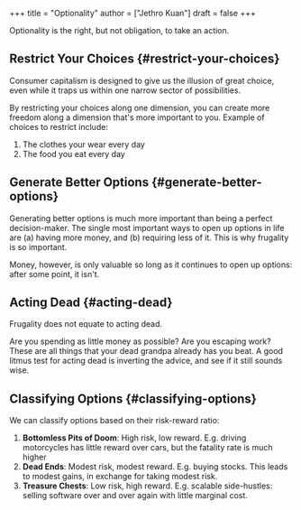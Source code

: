 +++
title = "Optionality"
author = ["Jethro Kuan"]
draft = false
+++

Optionality is the right, but not obligation, to take an action.

## Restrict Your Choices {#restrict-your-choices}

Consumer capitalism is designed to give us the illusion of great choice, even
while it traps us within one narrow sector of possibilities.

By restricting your choices along one dimension, you can create more freedom
along a dimension that's more important to you. Example of choices to restrict
include:

1.  The clothes your wear every day
2.  The food you eat every day

## Generate Better Options {#generate-better-options}

Generating better options is much more important than being a perfect
decision-maker. The single most important ways to open up options in life are
(a) having more money, and (b) requiring less of it. This is why frugality is so
important.

Money, however, is only valuable so long as it continues to open up options:
after some point, it isn't.

## Acting Dead {#acting-dead}

Frugality does not equate to acting dead.

Are you spending as little money as possible? Are you escaping work? These are
all things that your dead grandpa already has you beat. A good litmus test for
acting dead is inverting the advice, and see if it still sounds wise.

## Classifying Options {#classifying-options}

We can classify options based on their risk-reward ratio:

1.  **Bottomless Pits of Doom**: High risk, low reward. E.g. driving motorcycles
    has little reward over cars, but the fatality rate is much higher
2.  **Dead Ends**: Modest risk, modest reward. E.g. buying stocks. This leads to
    modest gains, in exchange for taking modest risk.
3.  **Treasure Chests**: Low risk, high reward. E.g. scalable side-hustles: selling
    software over and over again with little marginal cost.
